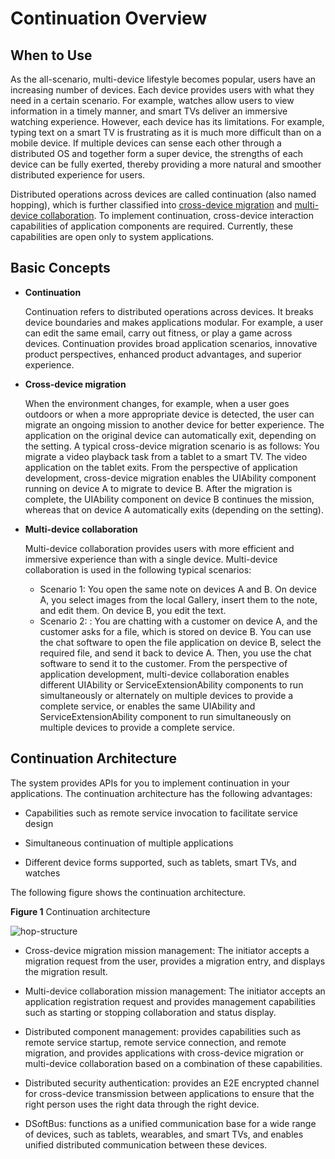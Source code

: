 # Continuation Overview


## When to Use

As the all-scenario, multi-device lifestyle becomes popular, users have an increasing number of devices. Each device provides users with what they need in a certain scenario. For example, watches allow users to view information in a timely manner, and smart TVs deliver an immersive watching experience. However, each device has its limitations. For example, typing text on a smart TV is frustrating as it is much more difficult than on a mobile device. If multiple devices can sense each other through a distributed OS and together form a super device, the strengths of each device can be fully exerted, thereby providing a more natural and smoother distributed experience for users.

Distributed operations across devices are called continuation (also named hopping), which is further classified into [cross-device migration](hop-cross-device-migration.md) and [multi-device collaboration](hop-multi-device-collaboration.md). To implement continuation, cross-device interaction capabilities of application components are required. Currently, these capabilities are open only to system applications.


## Basic Concepts

- **Continuation**
  
  Continuation refers to distributed operations across devices. It breaks device boundaries and makes applications modular. For example, a user can edit the same email, carry out fitness, or play a game across devices. Continuation provides broad application scenarios, innovative product perspectives, enhanced product advantages, and superior experience.  
  
- **Cross-device migration**

  When the environment changes, for example, when a user goes outdoors or when a more appropriate device is detected, the user can migrate an ongoing mission to another device for better experience. The application on the original device can automatically exit, depending on the setting. A typical cross-device migration scenario is as follows: You migrate a video playback task from a tablet to a smart TV. The video application on the tablet exits. From the perspective of application development, cross-device migration enables the UIAbility component running on device A to migrate to device B. After the migration is complete, the UIAbility component on device B continues the mission, whereas that on device A automatically exits (depending on the setting).

- **Multi-device collaboration**

  Multi-device collaboration provides users with more efficient and immersive experience than with a single device. Multi-device collaboration is used in the following typical scenarios:
  
  - Scenario 1: You open the same note on devices A and B. On device A, you select images from the local Gallery, insert them to the note, and edit them. On device B, you edit the text.
  - Scenario 2: : You are chatting with a customer on device A, and the customer asks for a file, which is stored on device B. You can use the chat software to open the file application on device B, select the required file, and send it back to device A. Then, you use the chat software to send it to the customer. From the perspective of application development, multi-device collaboration enables different UIAbility or ServiceExtensionAbility components to run simultaneously or alternately on multiple devices to provide a complete service, or enables the same UIAbility and ServiceExtensionAbility component to run simultaneously on multiple devices to provide a complete service.


## Continuation Architecture

The system provides APIs for you to implement continuation in your applications. The continuation architecture has the following advantages:

- Capabilities such as remote service invocation to facilitate service design

- Simultaneous continuation of multiple applications

- Different device forms supported, such as tablets, smart TVs, and watches

The following figure shows the continuation architecture.

**Figure 1** Continuation architecture

 ![hop-structure](figures/hop-structure.png)  

- Cross-device migration mission management: The initiator accepts a migration request from the user, provides a migration entry, and displays the migration result.

- Multi-device collaboration mission management: The initiator accepts an application registration request and provides management capabilities such as starting or stopping collaboration and status display.

- Distributed component management: provides capabilities such as remote service startup, remote service connection, and remote migration, and provides applications with cross-device migration or multi-device collaboration based on a combination of these capabilities.

- Distributed security authentication: provides an E2E encrypted channel for cross-device transmission between applications to ensure that the right person uses the right data through the right device.

- DSoftBus: functions as a unified communication base for a wide range of devices, such as tablets, wearables, and smart TVs, and enables unified distributed communication between these devices.
